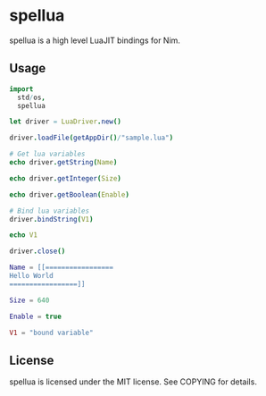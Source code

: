 # spellua
spellua is a high level LuaJIT bindings for Nim.

## Usage
```nim
import
  std/os,
  spellua

let driver = LuaDriver.new()

driver.loadFile(getAppDir()/"sample.lua")

# Get lua variables
echo driver.getString(Name)

echo driver.getInteger(Size)

echo driver.getBoolean(Enable)

# Bind lua variables
driver.bindString(V1)

echo V1

driver.close()
```

```lua:sample.lua
Name = [[=================
Hello World
=================]]

Size = 640

Enable = true

V1 = "bound variable"
```

## License
spellua is licensed under the MIT license. See COPYING for details.

